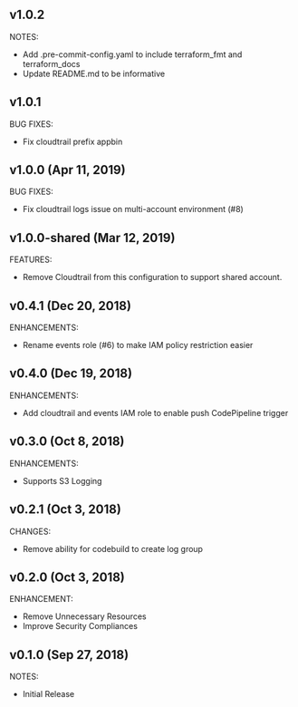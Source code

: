 ## v1.0.2

NOTES:
* Add .pre-commit-config.yaml to include terraform_fmt and terraform_docs
* Update README.md to be informative

## v1.0.1

BUG FIXES:

- Fix cloudtrail prefix appbin

## v1.0.0 (Apr 11, 2019)

BUG FIXES:
- Fix cloudtrail logs issue on multi-account environment (#8)

## v1.0.0-shared (Mar 12, 2019)

FEATURES:
- Remove Cloudtrail from this configuration to support shared account.

## v0.4.1 (Dec 20, 2018)

ENHANCEMENTS:
- Rename events role (#6) to make IAM policy restriction easier

## v0.4.0 (Dec 19, 2018)

ENHANCEMENTS:
- Add cloudtrail and events IAM role to enable push CodePipeline trigger

## v0.3.0 (Oct 8, 2018)

ENHANCEMENTS:

- Supports S3 Logging

## v0.2.1 (Oct 3, 2018)

CHANGES:
- Remove ability for codebuild to create log group

## v0.2.0 (Oct 3, 2018)

ENHANCEMENT:
- Remove Unnecessary Resources
- Improve Security Compliances

## v0.1.0 (Sep 27, 2018)

NOTES:
- Initial Release
